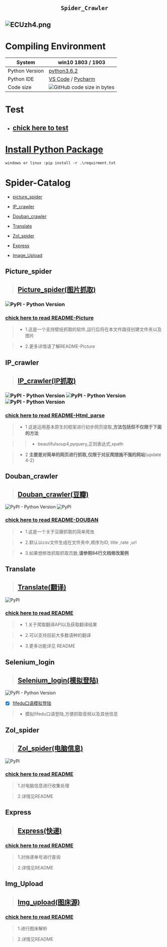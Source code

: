 <h2 align="center"><code>Spider_Crawler</code></h2>

![ECUzh4.png](https://s2.ax1x.com/2019/04/20/ECUzh4.png)
----
# **Compiling Environment**
 System | win10 1803 / 1903
---|---
 Python Version | [python3.6.2](https://www.python.org/downloads/release/python-362/) |
 Python IDE | [VS Code](https://code.visualstudio.com/)  / [Pycharm](https://www.jetbrains.com/pycharm/download/)
 Code size | ![GitHub code size in bytes](https://img.shields.io/github/languages/code-size/hfg123/Spider_crawler.svg?style=flat-square)



# Test

* ## [chick here to test](https://github.com/SunRelease/Spider_crawler/blob/master/README-Test.md)


# [**Install Python Package**](https://github.com/SunRelease/Spider_crawler/blob/master/requirments.txt)
```
windows or linux :pip install -r .\requirment.txt
```

# Spider-Catalog

- [picture_spider](#Picture_spider)

- [IP_crawler](#IP_crawler)

- [Douban_crawler](#Douban_crawler)

- [Translate](#Translate)

- [Zol_spider](#Zol_spider)

- [Express](#Express)

- [Image_Upload](#Img_Upload)

<h2 id="Picture_spider">Picture_spider</h2>

> ## [Picture_spider(图片抓取)](https://github.com/SunRelease/Spider_crawler/tree/master/Picture_spider)


### ![PyPI - Python Version](https://img.shields.io/pypi/pyversions/lxml.svg?label=requests)


###  [chick here to read README-Picture](https://github.com/SunRelease/Spider_crawler/blob/master/Picture_spider/README-Picture.md)

      
>* 1.这是一个支持壁纸抓取的软件,运行后将在本文件路径创建文件夹以及图片

>* 2.更多详情请了解README-Picture


<h2 id="IP_crawler">IP_crawler</h2>

> ## [IP_crawler(IP抓取)](https://github.com/hfg123/Spider_crawler/tree/master/Html_parse)

### ![PyPI - Python Version](https://img.shields.io/pypi/pyversions/lxml.svg?label=lxml)  ![PyPI - Python Version](https://img.shields.io/pypi/pyversions/beautifulsoup4.svg?label=beautifulsoup4)  ![PyPI - Python Version](https://img.shields.io/pypi/pyversions/pyquery.svg?label=pyquery)


### [chick here to read README-Html_parse](https://github.com/hfg123/Spider_crawler/blob/master/Html_parse/README-Html_parse.md)

>* 1 这是运用基本原生的框架进行初步网页提取,**方法包括但不仅限于下面的方法**

>>*  beautifulsoup4,pyquery,正则表达式,xpath

>* 2 **主要是对简单的网页进行抓取,仅限于对反爬措施不强的网站**(update 4-2)


<h2 id="Douban_crawler">Douban_crawler</h2>

> ## [Douban_crawler(豆瓣)](https://github.com/hfg123/Spider_crawler/tree/master/Douban)

![PyPI - Python Version](https://img.shields.io/pypi/pyversions/pandas.svg?label=pandas) ![PyPI](https://img.shields.io/pypi/v/Faker.svg?label=Faker)


### [chick here to read README-DOUBAN](https://github.com/hfg123/Spider_crawler/blob/master/Douban/README_Douban.md)

>* 1.这是一个关于豆瓣抓取的简单爬虫

>* 2.默认以csv文件生成在文件夹中,顺序为ID, title ,rate ,url

>* 3.如果想修改抓取抓取页数,**请参照84行文档修改案例**


<h2 id="Translate">Translate</h2>

> ## [Translate(翻译)](https://github.com/SunRelease/Spider_crawler/tree/master/Translate)

![PyPI](https://img.shields.io/pypi/v/js2py.svg?label=js2py)



### [chick here to read README](https://github.com/SunRelease/Spider_crawler/blob/master/Translate/README-Translate.md)

>* 1.关于爬取翻译API以及获取翻译结果

>* 2.可以支持目前大多数语种的翻译

>* 3.更多功能详见 README


<h2 id="Selenium_login">Selenium_login</h2>

> ## [Selenium_login(模拟登陆)](https://www.seleniumhq.org/)

![PyPI - Python Version](https://img.shields.io/pypi/pyversions/selenium.svg?label=selenium)

- [x] [fifedu口语模拟登陆](https://github.com/SunRelease/Spider_crawler/tree/master/Fifedu_spider)
> * 模拟fifedu口语登陆,方便抓取音频以及其他信息



<h2 id="Zol_spider">Zol_spider</h2>

> ## [Zol_spider(电脑信息)](https://github.com/SunRelease/Spider_crawler/tree/master/ZOL)

![PyPI](https://img.shields.io/pypi/v/tqdm.svg?label=tqdm)

### [chick here to read README](https://github.com/SunRelease/Spider_crawler/blob/master/ZOL/README_ZOL.md)

>1.对电脑信息进行收集处理

>2.详情见README


<h2 id="Express">Express</h2>

> ## [Express(快递)](https://github.com/SunRelease/Spider_crawler/tree/master/Express)

### [chick here to read README](https://github.com/SunRelease/Spider_crawler/blob/master/Express/README_express.md)

> 1.对快递单号进行查询

> 2.详情见README


<h2 id="Img_Upload">Img_Upload</h2>

> ## [Img_upload(图床源)](https://github.com/SunRelease/Spider_crawler/tree/master/Img_upload)

### [chick here to read README](https://github.com/SunRelease/Spider_crawler/blob/master/Img_upload/README_upload.md)

> 1.进行图床解析

> 2.详情见README

